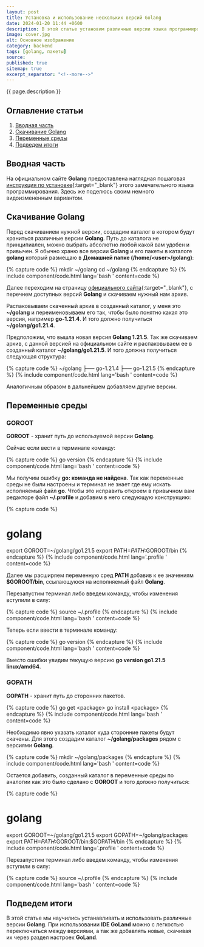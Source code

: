```yaml
---
layout: post
title: Установка и использование нескольких версий Golang
date: 2024-01-20 11:44 +0600
description: В этой статье установим различные версии языка программирования <b>Golang</b> для дальнейшего их использования.
image: cover.jpg
alt: Основное изображение
category: backend
tags: [golang, пакеты]
source:
published: true
sitemap: true
excerpt_separator: "<!--more-->"
---
```


{{ page.description }}

<!--more-->

## <span class="attention">Оглавление</span> статьи

1. [Вводная часть](#intro)
2. [Скачивание Golang](#download)
3. [Переменные среды](#path)
4. [Подведем итоги](#end)

<h2 id="intro"><span class="attention">Вводная</span> часть</h2>

На официальном сайте **Golang** предоставлена наглядная пошаговая [инструкция по установке](https://go.dev/doc/install){:target="_blank"} этого замечательного языка программирования. Здесь же поделюсь своим немного видоизмененным вариантом.

<h2 id="download"><span class="attention">Скачивание</span> Golang</h2>

Перед скачиванием нужной версии, создадим каталог в котором будут храниться различные версии **Golang**. Путь до каталога не принципиален, можно выбрать абсолютно любой какой вам удобен и привычен. Я обычно храню все версии **Golang** и его пакеты в каталоге **golang** который размещаю в **Домашней папке (/home/&lt;user&gt;/golang)**:

{% capture code %}
mkdir ~/golang
cd ~/golang
{% endcapture %}
{% include component/code.html lang='bash ' content=code %}

Далее переходим на страницу [официального сайта](https://go.dev/dl/){:target="_blank"}, с перечнем доступных версий **Golang** и скачиваем нужный нам архив.

Распаковываем скаченный архив в созданный каталог, у меня это **~/golang** и переименовываем его так, чтобы было понятно какая это версия, например **go-1.21.4**. И того должно получиться **~/golang/go1.21.4**.

Предположим, что вышла новая версия **Golang 1.21.5**. Так же скачиваем архив, с данной версией на официальном сайте и распаковываем ее в созданный каталог **~/golang/go1.21.5**. И того должна получиться следующая структура:

{% capture code %}
~/golang
├── go-1.21.4
├── go-1.21.5
{% endcapture %}
{% include component/code.html lang='bash ' content=code %}

Аналогичным образом в дальнейшем добавляем другие версии.

<h2 id="path"><span class="attention">Переменные</span> среды</h2>

### GOROOT

**GOROOT** - хранит путь до используемой версии **Golang**.

Сейчас если вести в терминале команду:

{% capture code %}
go version
{% endcapture %}
{% include component/code.html lang='bash ' content=code %}

Мы получим ошибку **go: команда не найдена**. Так как переменные среды не были настроены и терминал не знает где ему искать исполняемый файл **go**. Чтобы это исправить откроем в привычном вам редакторе файл **~/.profile** и добавим в него следующую конструкцию:

{% capture code %}
# golang
export GOROOT=~/golang/go1.21.5
export PATH=$PATH:$GOROOT/bin
{% endcapture %}
{% include component/code.html lang='.profile ' content=code %}

Далее мы расширяем переменную сред **PATH** добавив к ее значениям **$GOROOT/bin**, ссылающуюся на исполняемый файл **Golang**.

Перезапустим терминал либо введем команду, чтобы изменения вступили в силу:

{% capture code %}
source ~/.profile
{% endcapture %}
{% include component/code.html lang='bash ' content=code %}

Теперь если ввести в терминале команду:

{% capture code %}
go version
{% endcapture %}
{% include component/code.html lang='bash ' content=code %}

Вместо ошибки увидим текущую версию **go version go1.21.5 linux/amd64**.

### GOPATH

**GOPATH** - хранит путь до сторонних пакетов.

{% capture code %}
go get &lt;package&gt;
go install &lt;package&gt;
{% endcapture %}
{% include component/code.html lang='bash ' content=code %}

Необходимо явно указать каталог куда сторонние пакеты будут скачены. Для этого создадим каталог **~/golang/packages** рядом с версиями **Golang**.

{% capture code %}
mkdir ~/golang/packages
{% endcapture %}
{% include component/code.html lang='bash ' content=code %}

Остается добавить, созданный каталог в переменные среды по аналогии как это было сделано с **GOROOT** и того должно получиться:

{% capture code %}
# golang
export GOROOT=~/golang/go1.21.5
export GOPATH=~/golang/packages
export PATH=$PATH:$GOROOT/bin:$GOPATH/bin
{% endcapture %}
{% include component/code.html lang='.profile ' content=code %}

Перезапустим терминал либо введем команду, чтобы изменения вступили в силу:

{% capture code %}
source ~/.profile
{% endcapture %}
{% include component/code.html lang='bash ' content=code %}

<h2 id="end"><span class="attention">Подведем</span> итоги</h2>

В этой статье мы научились устанавливать и использовать различные версии **Golang**. При использовании **IDE GoLand** можно с легкостью переключаться между версиями, а так же добавлять новые, скачивая их через раздел настроек **GoLand**.
